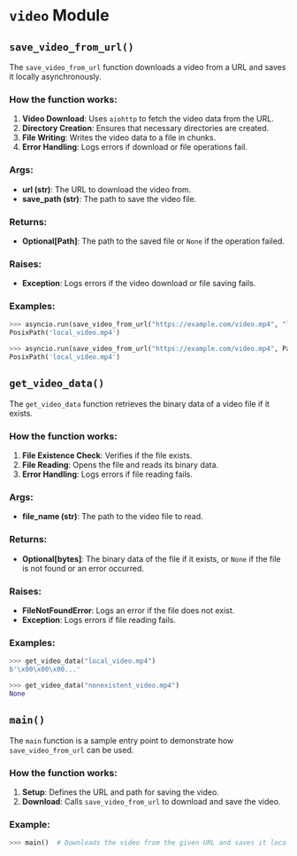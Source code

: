 # `video` Module

## `save_video_from_url()`

The `save_video_from_url` function downloads a video from a URL and saves it locally asynchronously.

### How the function works:

1. **Video Download**: Uses `aiohttp` to fetch the video data from the URL.
2. **Directory Creation**: Ensures that necessary directories are created.
3. **File Writing**: Writes the video data to a file in chunks.
4. **Error Handling**: Logs errors if download or file operations fail.

### Args:
- **url (str)**: The URL to download the video from.
- **save_path (str)**: The path to save the video file.

### Returns:
- **Optional[Path]**: The path to the saved file or `None` if the operation failed.

### Raises:
- **Exception**: Logs errors if the video download or file saving fails.

### Examples:

```python
>>> asyncio.run(save_video_from_url("https://example.com/video.mp4", "local_video.mp4"))
PosixPath('local_video.mp4')

>>> asyncio.run(save_video_from_url("https://example.com/video.mp4", Path("local_video.mp4")))
PosixPath('local_video.mp4')
```

## `get_video_data()`

The `get_video_data` function retrieves the binary data of a video file if it exists.

### How the function works:

1. **File Existence Check**: Verifies if the file exists.
2. **File Reading**: Opens the file and reads its binary data.
3. **Error Handling**: Logs errors if file reading fails.

### Args:
- **file_name (str)**: The path to the video file to read.

### Returns:
- **Optional[bytes]**: The binary data of the file if it exists, or `None` if the file is not found or an error occurred.

### Raises:
- **FileNotFoundError**: Logs an error if the file does not exist.
- **Exception**: Logs errors if file reading fails.

### Examples:

```python
>>> get_video_data("local_video.mp4")
b'\x00\x00\x00...'

>>> get_video_data("nonexistent_video.mp4")
None
```

## `main()`

The `main` function is a sample entry point to demonstrate how `save_video_from_url` can be used.

### How the function works:

1. **Setup**: Defines the URL and path for saving the video.
2. **Download**: Calls `save_video_from_url` to download and save the video.

### Example:

```python
>>> main()  # Downloads the video from the given URL and saves it locally.
```
